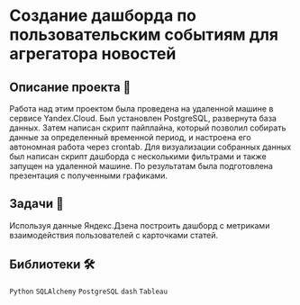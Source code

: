 #  Создание дашборда по пользовательским событиям для агрегатора новостей

## Описание проекта 📃

Работа над этим проектом была проведена на удаленной машине в сервисе Yandex.Cloud. Был установлен PostgreSQL, развернута база данных. Затем написан скрипт пайплайна,
который позволил собирать данные за определенный временной период, и настроена его автономная работа через crontab. Для визуализации собранных данных был написан скрипт
дашборда с несколькими фильтрами и также запущен на удаленной машине. По результатам была подготовлена презентация с полученными графиками.
## Задачи 📝

Используя данные Яндекс.Дзена построить дашборд с метриками взаимодействия пользователей с карточками статей.

## Библиотеки 🛠️

`Python` `SQLAlchemy` `PostgreSQL` `dash` `Tableau`

<br>
